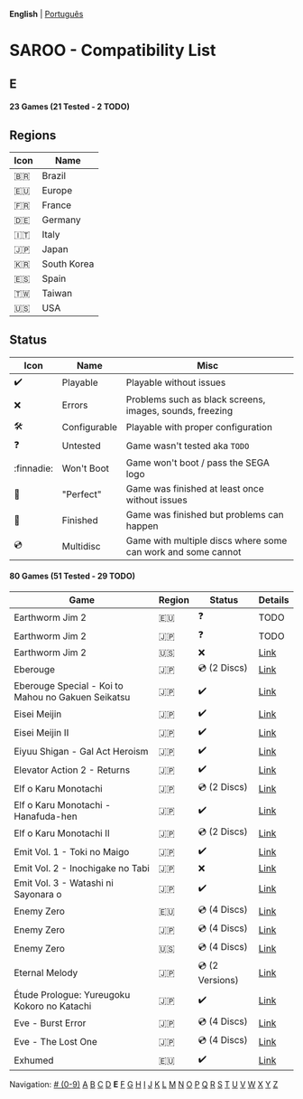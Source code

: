 **English** | [Português](../pt-br/E.md)

# SAROO - Compatibility List

## E

#### 23 Games (21 Tested - 2 TODO)

## Regions

| Icon     | Name        |
| -------- | ----------- |
| :brazil: | Brazil      |
| :eu:     | Europe      |
| :fr:     | France      |
| :de:     | Germany     |
| :it:     | Italy       |
| :jp:     | Japan       |
| :kr:     | South Korea |
| :es:     | Spain       |
| :taiwan: | Taiwan      |
| :us:     | USA         |

## Status

| Icon                | Name         | Misc                                                         |
| ------------------- | ------------ | ------------------------------------------------------------ |
| :heavy_check_mark:  | Playable     | Playable without issues                                      |
| :x:                 | Errors       | Problems such as black screens, images, sounds, freezing     |
| :hammer_and_wrench: | Configurable | Playable with proper configuration                           |
| :question:          | Untested     | Game wasn't tested aka `TODO`                                |
| :finnadie:          | Won't Boot   | Game won't boot / pass the SEGA logo                         |
| :100:               | "Perfect"    | Game was finished at least once without issues               |
| :checkered_flag:    | Finished     | Game was finished but problems can happen                    |
| :cd:                | Multidisc    | Game with multiple discs where some can work and some cannot |

#### 80 Games (51 Tested - 29 TODO)

<!-- TODO only games -->

| Game                                               | Region | Status             | Details                                                       |
| -------------------------------------------------- | ------ | ------------------ | ------------------------------------------------------------- |
| Earthworm Jim 2                                    | :eu:   | :question:         | TODO                                                          |
| Earthworm Jim 2                                    | :jp:   | :question:         | TODO                                                          |
| Earthworm Jim 2                                    | :us:   | :x:                | [Link](../../../Regions/Retails/USA/T-13203H/01/README.md)    |
| Eberouge                                           | :jp:   | :cd: (2 Discs)     | [Link](../../../Regions/Retails/Japan/T-10309G/01/README.md)  |
| Eberouge Special - Koi to Mahou no Gakuen Seikatsu | :jp:   | :heavy_check_mark: | [Link](../../../Regions/Retails/Japan/T-10315G/01/README.md)  |
| Eisei Meijin                                       | :jp:   | :heavy_check_mark: | [Link](../../../Regions/Retails/Japan/T-9506G/01/README.md)   |
| Eisei Meijin II                                    | :jp:   | :heavy_check_mark: | [Link](../../../Regions/Retails/Japan/T-9516G//01/README.md)  |
| Eiyuu Shigan - Gal Act Heroism                     | :jp:   | :heavy_check_mark: | [Link](../../../Regions/Retails/Japan/T-5204G//01/README.md)  |
| Elevator Action 2 - Returns                        | :jp:   | :heavy_check_mark: | [Link](../../../Regions/Retails/Japan/T-19903G/01/README.md)  |
| Elf o Karu Monotachi                               | :jp:   | :cd: (2 Discs)     | [Link](../../../Regions/Retails/Japan/T-16605G/01/README.md)  |
| Elf o Karu Monotachi - Hanafuda-hen                | :jp:   | :heavy_check_mark: | [Link](../../../Regions/Retails/Japan/T-16606G/01/README.md)  |
| Elf o Karu Monotachi II                            | :jp:   | :cd: (2 Discs)     | [Link](../../../Regions/Retails/Japan/T-16610G/01/README.md)  |
| Emit Vol. 1 - Toki no Maigo                        | :jp:   | :heavy_check_mark: | [Link](../../../Regions/Retails/Japan/T-7602G/01/README.md)   |
| Emit Vol. 2 - Inochigake no Tabi                   | :jp:   | :x:                | [Link](../../../Regions/Retails/Japan/T-7603G/01/README.md)   |
| Emit Vol. 3 - Watashi ni Sayonara o                | :jp:   | :heavy_check_mark: | [Link](../../../Regions/Retails/Japan/T-7604G/01/README.md)   |
| Enemy Zero                                         | :eu:   | :cd: (4 Discs)     | [Link](../../../Regions/Retails/Europe/MK-81076/01/README.md) |
| Enemy Zero                                         | :jp:   | :cd: (4 Discs)     | [Link](../../../Regions/Retails/Japan/T-30001G/01/README.md)  |
| Enemy Zero                                         | :us:   | :cd: (4 Discs)     | [Link](../../../Regions/Retails/USA/MK-81076/01/README.md)    |
| Eternal Melody                                     | :jp:   | :cd: (2 Versions)  | [Link](../../../Regions/Retails/Japan/T-27802G/01/README.md)  |
| Étude Prologue: Yureugoku Kokoro no Katachi        | :jp:   | :heavy_check_mark: | [Link](../../../Regions/Retails/Japan/T-37901G/01/README.md)  |
| Eve - Burst Error                                  | :jp:   | :cd: (4 Discs)     | [Link](../../../Regions/Retails/Japan/T-15022G/01/README.md)  |
| Eve - The Lost One                                 | :jp:   | :cd: (4 Discs)     | [Link](../../../Regions/Retails/Japan/T-15035G/01/README.md)  |
| Exhumed                                            | :eu:   | :heavy_check_mark: | [Link](../../../Regions/Retails/Europe/MK-81084/01/README.md) |

Navigation:
[# (0-9)](./09.md) [A](./A.md) [B](./B.md) [C](./C.md) [D](./D.md) **E** [F](./F.md) [G](./G.md) [H](./H.md) [I](./I.md) [J](./J.md) [K](./K.md) [L](./L.md) [M](./M.md) [N](./N.md) [O](./O.md) [P](./P.md) [Q](./Q.md) [R](./R.md) [S](./S.md) [T](./T.md) [U](./U.md) [V](./V.md) [W](./W.md) [X](./X.md) [Y](./Y.md) [Z](./Z.md)

